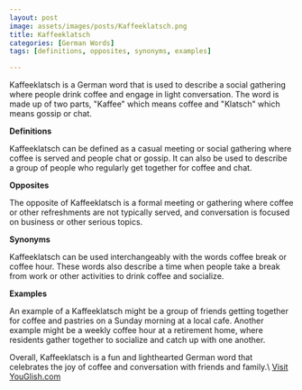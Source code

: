 ```yaml
---
layout: post
image: assets/images/posts/Kaffeeklatsch.png
title: Kaffeeklatsch
categories: [German Words]
tags: [definitions, opposites, synonyms, examples]

---
```


Kaffeeklatsch is a German word that is used to describe a social gathering where people drink coffee and engage in light conversation. The word is made up of two parts, "Kaffee" which means coffee and "Klatsch" which means gossip or chat.

**Definitions**

Kaffeeklatsch can be defined as a casual meeting or social gathering where coffee is served and people chat or gossip. It can also be used to describe a group of people who regularly get together for coffee and chat.

**Opposites**

The opposite of Kaffeeklatsch is a formal meeting or gathering where coffee or other refreshments are not typically served, and conversation is focused on business or other serious topics.

**Synonyms**

Kaffeeklatsch can be used interchangeably with the words coffee break or coffee hour. These words also describe a time when people take a break from work or other activities to drink coffee and socialize.

**Examples**

An example of a Kaffeeklatsch might be a group of friends getting together for coffee and pastries on a Sunday morning at a local cafe. Another example might be a weekly coffee hour at a retirement home, where residents gather together to socialize and catch up with one another.

Overall, Kaffeeklatsch is a fun and lighthearted German word that celebrates the joy of coffee and conversation with friends and family.\ <a id="yg-widget-0" class="youglish-widget" data-query="Kaffeeklatsch" data-lang="german" data-components="8412" data-auto-start="0" data-bkg-color="theme_light" data-title="How%20to%20pronounce%20Kaffeeklatsch%20in%20German"  rel="nofollow" href="https://youglish.com">Visit YouGlish.com</a><script async src="https://youglish.com/public/emb/widget.js" charset="utf-8"></script>